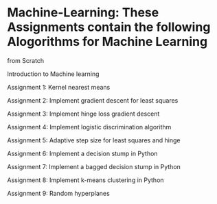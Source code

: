 # Machine-Learning: These Assignments contain the following Alogorithms for Machine Learning
from Scratch

 Introduction to Machine learning


Assignment 1: Kernel nearest means

Assignment 2: Implement gradient descent for least squares

Assignment 3: Implement hinge loss gradient descent

Assignment 4: Implement logistic discrimination algorithm

Assignment 5: Adaptive step size for least squares and hinge

Assignment 6: Implement a decision stump in Python

Assignment 7: Implement a bagged decision stump in Python

Assignment 8: Implement k-means clustering in Python

Assignment 9: Random hyperplanes

